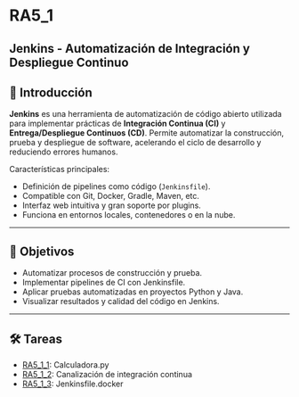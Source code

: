 # RA5_1
## Jenkins - Automatización de Integración y Despliegue Continuo

## 📌 Introducción

**Jenkins** es una herramienta de automatización de código abierto utilizada para implementar prácticas de **Integración Continua (CI)** y **Entrega/Despliegue Continuos (CD)**. Permite automatizar la construcción, prueba y despliegue de software, acelerando el ciclo de desarrollo y reduciendo errores humanos.

Características principales:

- Definición de pipelines como código (`Jenkinsfile`).
- Compatible con Git, Docker, Gradle, Maven, etc.
- Interfaz web intuitiva y gran soporte por plugins.
- Funciona en entornos locales, contenedores o en la nube.

---

## 🎯 Objetivos

- Automatizar procesos de construcción y prueba.
- Implementar pipelines de CI con Jenkinsfile.
- Aplicar pruebas automatizadas en proyectos Python y Java.
- Visualizar resultados y calidad del código en Jenkins.

---

## 🛠️ Tareas

* [RA5_1_1](RA5_1_1): Calculadora.py
* [RA5_1_2](RA5_1_2): Canalización de integración continua
* [RA5_1_3](RA5_1_3): Jenkinsfile.docker
